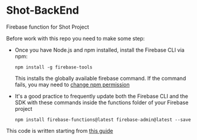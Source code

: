 # Shot-BackEnd
Firebase function for Shot Project

Before work with this repo you need to make some step:

  - Once you have Node.js and npm installed, install the Firebase CLI via npm:
  
    `npm install -g firebase-tools`
    
    This installs the globally available firebase command. If the command fails, you may need to [change npm permission](https://docs.npmjs.com/getting-started/fixing-npm-permissions)
    
  - It's a good practice to frequently update both the Firebase CLI and the SDK with these commands inside the functions folder of your Firebase project
  
    `npm install firebase-functions@latest firebase-admin@latest --save`

This code is written starting from [this guide](https://firebase.google.com/docs/functions/get-started)
